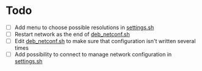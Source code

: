 # Todo

- [ ] Add menu to choose possible resolutions in [settings.sh](../master/bin/settings.sh)
- [ ] Restart network as the end of [deb_netconf.sh](../master/util/deb_netconf.sh)
- [ ] Edit [deb_netconf.sh](../master/util/deb_netconf.sh) to make sure that configuration isn't written several times
- [ ] Add possibility to connect to manage network configuration in [settings.sh](../master/bin/settings.sh)

